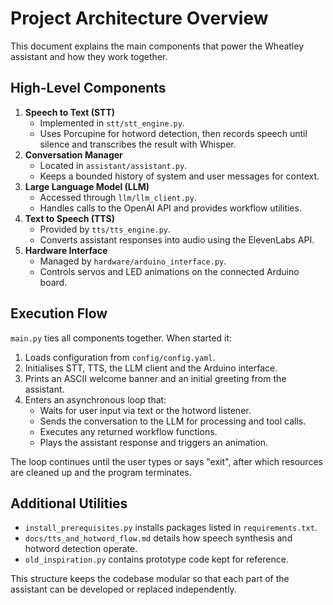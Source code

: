 # Project Architecture Overview

This document explains the main components that power the Wheatley assistant and how they work together.

## High-Level Components

1. **Speech to Text (STT)**
   - Implemented in `stt/stt_engine.py`.
   - Uses Porcupine for hotword detection, then records speech until silence and transcribes the result with Whisper.
2. **Conversation Manager**
   - Located in `assistant/assistant.py`.
   - Keeps a bounded history of system and user messages for context.
3. **Large Language Model (LLM)**
   - Accessed through `llm/llm_client.py`.
   - Handles calls to the OpenAI API and provides workflow utilities.
4. **Text to Speech (TTS)**
   - Provided by `tts/tts_engine.py`.
   - Converts assistant responses into audio using the ElevenLabs API.
5. **Hardware Interface**
   - Managed by `hardware/arduino_interface.py`.
   - Controls servos and LED animations on the connected Arduino board.

## Execution Flow

`main.py` ties all components together. When started it:

1. Loads configuration from `config/config.yaml`.
2. Initialises STT, TTS, the LLM client and the Arduino interface.
3. Prints an ASCII welcome banner and an initial greeting from the assistant.
4. Enters an asynchronous loop that:
   - Waits for user input via text or the hotword listener.
   - Sends the conversation to the LLM for processing and tool calls.
   - Executes any returned workflow functions.
   - Plays the assistant response and triggers an animation.

The loop continues until the user types or says "exit", after which resources are cleaned up and the program terminates.

## Additional Utilities

- `install_prerequisites.py` installs packages listed in `requirements.txt`.
- `docs/tts_and_hotword_flow.md` details how speech synthesis and hotword detection operate.
- `old_inspiration.py` contains prototype code kept for reference.

This structure keeps the codebase modular so that each part of the assistant can be developed or replaced independently.
